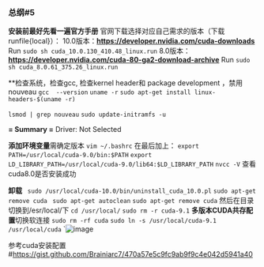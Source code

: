 ### **总纲**#5
**安装前最好先看一遍官方手册**
官网下载选择对应自己需求的版本（下载runfile{local}）：
10.0版本：**https://developer.nvidia.com/cuda-downloads**
Run `sudo sh cuda_10.0.130_410.48_linux.run`
8.0版本：**https://developer.nvidia.com/cuda-80-ga2-download-archive**
Run `sudo sh cuda_8.0.61_375.26_linux.run`

**检查系统，检查gcc, 检查kernel header和 package development ，禁用nouveau
`gcc  --version`
`uname -r`
`sudo apt-get install linux-headers-$(uname -r)`

`lsmod | grep nouveau`
`sudo update-initramfs -u`

**= Summary =**
Driver: Not Selected


**添加环境变量**需确定版本
`vim ~/.bashrc`
在最后加上：
`export PATH=/usr/local/cuda-9.0/bin:$PATH`
`export LD_LIBRARY_PATH=/usr/local/cuda-9.0/lib64:$LD_LIBRARY_PATH`
`nvcc -V` 查看cuda8.0是否安装成功

**卸载**
` sudo /usr/local/cuda-10.0/bin/uninstall_cuda_10.0.pl`
`sudo apt-get remove cuda `
`sudo apt-get autoclean`
`sudo apt-get remove cuda`
然后在目录切换到/esr/local/下
`cd /usr/local/`
`sudo rm -r cuda-9.1`
**多版本CUDA共存配置**切换软连接
`sudo rm -rf cuda`
`sudo ln -s /usr/local/cuda-9.1 /usr/local/cuda`
`![image](https://user-images.githubusercontent.com/31396426/61423958-c341f880-a94c-11e9-9b38-ccd64fc55da7.png)

参考cuda安装配置
#https://gist.github.com/Brainiarc7/470a57e5c9fc9ab9f9c4e042d5941a40